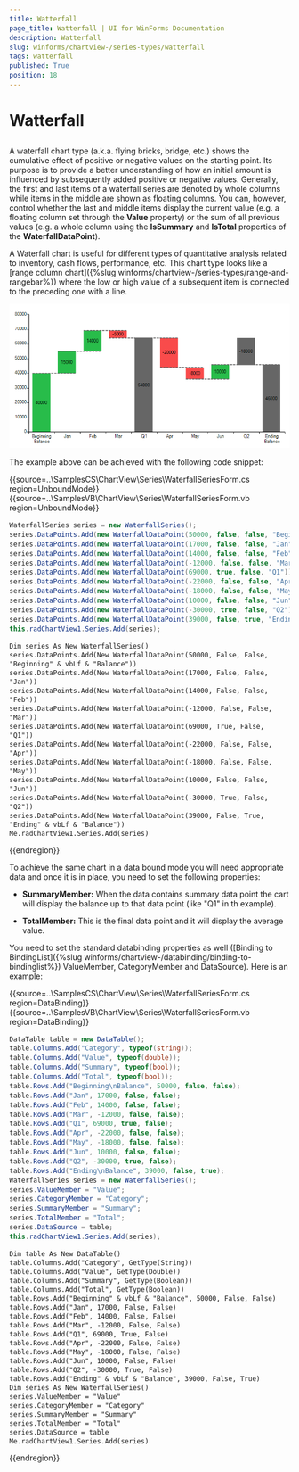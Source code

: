 ```yaml
---
title: Watterfall
page_title: Watterfall | UI for WinForms Documentation
description: Watterfall
slug: winforms/chartview-/series-types/watterfall
tags: watterfall
published: True
position: 18
---
```


# Watterfall
 

## 

A waterfall chart type (a.k.a. flying bricks, bridge, etc.) shows the cumulative effect of positive or negative values on the starting point. Its purpose is to provide a better understanding of how an initial amount is influenced by subsequently added positive or negative values. Generally, the first and last items of a waterfall series are denoted by whole columns while items in the middle are shown as floating columns. You can, however, control whether the last and middle items display the current value (e.g. a floating column set through the __Value__ property) or the sum of all previous values (e.g. a whole column using the __IsSummary__ and __IsTotal__ properties of the __WaterfallDataPoint__). 

A Waterfall chart is useful for different types of quantitative analysis related to inventory, cash flows, performance, etc. This chart type looks like a [range column chart]({%slug winforms/chartview-/series-types/range-and-rangebar%}) where the low  or high value of a subsequent item is connected to the preceding one with a line. 

![charview-series-types-waterfall 001](images/charview-series-types-waterfall001.png)

The example above can be achieved with the following code snippet:  

{{source=..\SamplesCS\ChartView\Series\WaterfallSeriesForm.cs region=UnboundMode}} 
{{source=..\SamplesVB\ChartView\Series\WaterfallSeriesForm.vb region=UnboundMode}} 

````C#
WaterfallSeries series = new WaterfallSeries();
series.DataPoints.Add(new WaterfallDataPoint(50000, false, false, "Beginning\nBalance"));
series.DataPoints.Add(new WaterfallDataPoint(17000, false, false, "Jan"));
series.DataPoints.Add(new WaterfallDataPoint(14000, false, false, "Feb"));
series.DataPoints.Add(new WaterfallDataPoint(-12000, false, false, "Mar"));
series.DataPoints.Add(new WaterfallDataPoint(69000, true, false, "Q1"));
series.DataPoints.Add(new WaterfallDataPoint(-22000, false, false, "Apr"));
series.DataPoints.Add(new WaterfallDataPoint(-18000, false, false, "May"));
series.DataPoints.Add(new WaterfallDataPoint(10000, false, false, "Jun"));
series.DataPoints.Add(new WaterfallDataPoint(-30000, true, false, "Q2"));
series.DataPoints.Add(new WaterfallDataPoint(39000, false, true, "Ending\nBalance"));
this.radChartView1.Series.Add(series);

````
````VB.NET
Dim series As New WaterfallSeries()
series.DataPoints.Add(New WaterfallDataPoint(50000, False, False, "Beginning" & vbLf & "Balance"))
series.DataPoints.Add(New WaterfallDataPoint(17000, False, False, "Jan"))
series.DataPoints.Add(New WaterfallDataPoint(14000, False, False, "Feb"))
series.DataPoints.Add(New WaterfallDataPoint(-12000, False, False, "Mar"))
series.DataPoints.Add(New WaterfallDataPoint(69000, True, False, "Q1"))
series.DataPoints.Add(New WaterfallDataPoint(-22000, False, False, "Apr"))
series.DataPoints.Add(New WaterfallDataPoint(-18000, False, False, "May"))
series.DataPoints.Add(New WaterfallDataPoint(10000, False, False, "Jun"))
series.DataPoints.Add(New WaterfallDataPoint(-30000, True, False, "Q2"))
series.DataPoints.Add(New WaterfallDataPoint(39000, False, True, "Ending" & vbLf & "Balance"))
Me.radChartView1.Series.Add(series)

````

{{endregion}} 




To achieve the same chart in a data bound mode you will need appropriate data and once it is in place, you need to set the following properties:
        

* __SummaryMember:__ When the data contains summary data point the cart will display the balance up to that data point (like "Q1" in th example).
            

* __TotalMember:__ This is the final data point and it will display the average value. 
            

You need to set the standard databinding properties as well ([Binding to BindingList]({%slug winforms/chartview-/databinding/binding-to-bindinglist%}) ValueMember, CategoryMember and DataSource). Here is an example: 

{{source=..\SamplesCS\ChartView\Series\WaterfallSeriesForm.cs region=DataBinding}} 
{{source=..\SamplesVB\ChartView\Series\WaterfallSeriesForm.vb region=DataBinding}} 

````C#
DataTable table = new DataTable();
table.Columns.Add("Category", typeof(string));
table.Columns.Add("Value", typeof(double));
table.Columns.Add("Summary", typeof(bool));
table.Columns.Add("Total", typeof(bool));
table.Rows.Add("Beginning\nBalance", 50000, false, false);
table.Rows.Add("Jan", 17000, false, false);
table.Rows.Add("Feb", 14000, false, false);
table.Rows.Add("Mar", -12000, false, false);
table.Rows.Add("Q1", 69000, true, false);
table.Rows.Add("Apr", -22000, false, false);
table.Rows.Add("May", -18000, false, false);
table.Rows.Add("Jun", 10000, false, false);
table.Rows.Add("Q2", -30000, true, false);
table.Rows.Add("Ending\nBalance", 39000, false, true);
WaterfallSeries series = new WaterfallSeries();
series.ValueMember = "Value";
series.CategoryMember = "Category";
series.SummaryMember = "Summary";
series.TotalMember = "Total";
series.DataSource = table;
this.radChartView1.Series.Add(series);

````
````VB.NET
Dim table As New DataTable()
table.Columns.Add("Category", GetType(String))
table.Columns.Add("Value", GetType(Double))
table.Columns.Add("Summary", GetType(Boolean))
table.Columns.Add("Total", GetType(Boolean))
table.Rows.Add("Beginning" & vbLf & "Balance", 50000, False, False)
table.Rows.Add("Jan", 17000, False, False)
table.Rows.Add("Feb", 14000, False, False)
table.Rows.Add("Mar", -12000, False, False)
table.Rows.Add("Q1", 69000, True, False)
table.Rows.Add("Apr", -22000, False, False)
table.Rows.Add("May", -18000, False, False)
table.Rows.Add("Jun", 10000, False, False)
table.Rows.Add("Q2", -30000, True, False)
table.Rows.Add("Ending" & vbLf & "Balance", 39000, False, True)
Dim series As New WaterfallSeries()
series.ValueMember = "Value"
series.CategoryMember = "Category"
series.SummaryMember = "Summary"
series.TotalMember = "Total"
series.DataSource = table
Me.radChartView1.Series.Add(series)

````

{{endregion}} 



